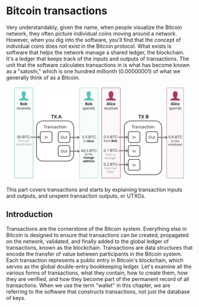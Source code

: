 # Bitcoin transactions

Very understandably, given the name, when people visualize the Bitcoin network, they often picture individual coins moving around a network. However, when you dig into the software, you'll find that the concept of individual coins does not exist in the Bitcoin protocol. What exists is software that helps the network manage a shared ledger, the blockchain. It's a ledger that keeps track of the inputs and outputs of transactions. The unit that the software calculates transactions in is what has become known as a "satoshi," which is one hundred millionth (0.00000001) of what we generally think of as a Bitcoin.

![transaction](/how-do-bitcoin-transaction-work.webp)

This part covers transactions and starts by explaining transaction inputs and outputs, and unspent transaction outputs, or UTXOs.

## Introduction

Transactions are the cornerstone of the Bitcoin system. Everything else in Bitcoin is designed to ensure that transactions can be created, propagated on the network, validated, and finally added to the global ledger of transactions, known as the blockchain. Transactions are data structures that encode the transfer of value between participants in the Bitcoin system. Each transaction represents a public entry in Bitcoin's blockchain, which serves as the global double-entry bookkeeping ledger.
Let's examine all the various forms of transactions, what they contain, how to create them, how they are verified, and how they become part of the permanent record of all transactions. When we use the term "wallet" in this chapter, we are referring to the software that constructs transactions, not just the database of keys.
